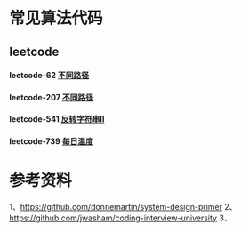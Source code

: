 # 常见算法代码

## leetcode
#### leetcode-62 [不同路径][62]
#### leetcode-207 [不同路径][207]
#### leetcode-541 [反转字符串II][541]
#### leetcode-739 [每日温度][739]


[62]: https://github.com/NicoleRobin/algorithm/blob/master/Algorithm/go/62/62.go
[207]: https://github.com/NicoleRobin/algorithm/blob/master/Algorithm/go/207/207.go
[541]: https://github.com/NicoleRobin/algorithm/blob/master/Algorithm/go/541/541.go
[739]: https://github.com/NicoleRobin/algorithm/blob/master/Algorithm/go/739/739.go

# 参考资料
1、https://github.com/donnemartin/system-design-primer
2、https://github.com/jwasham/coding-interview-university
3、